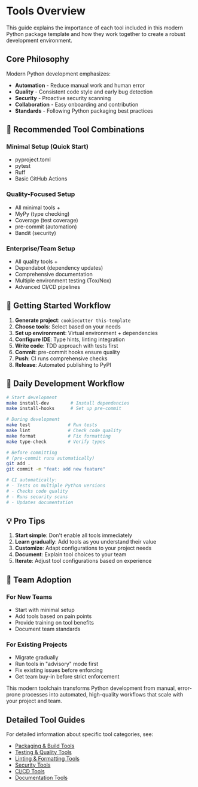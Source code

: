 # Tools Overview

This guide explains the importance of each tool included in this modern Python package template and how they work together to create a robust development environment.

## Core Philosophy

Modern Python development emphasizes:

- **Automation** - Reduce manual work and human error
- **Quality** - Consistent code style and early bug detection
- **Security** - Proactive security scanning
- **Collaboration** - Easy onboarding and contribution
- **Standards** - Following Python packaging best practices

## 🎯 Recommended Tool Combinations

### Minimal Setup (Quick Start)
- pyproject.toml
- pytest
- Ruff
- Basic GitHub Actions

### Quality-Focused Setup
- All minimal tools +
- MyPy (type checking)
- Coverage (test coverage)
- pre-commit (automation)
- Bandit (security)

### Enterprise/Team Setup
- All quality tools +
- Dependabot (dependency updates)
- Comprehensive documentation
- Multiple environment testing (Tox/Nox)
- Advanced CI/CD pipelines

## 🚀 Getting Started Workflow

1. **Generate project**: `cookiecutter this-template`
2. **Choose tools**: Select based on your needs
3. **Set up environment**: Virtual environment + dependencies
4. **Configure IDE**: Type hints, linting integration
5. **Write code**: TDD approach with tests first
6. **Commit**: pre-commit hooks ensure quality
7. **Push**: CI runs comprehensive checks
8. **Release**: Automated publishing to PyPI

## 🔄 Daily Development Workflow

```bash
# Start development
make install-dev        # Install dependencies
make install-hooks      # Set up pre-commit

# During development
make test              # Run tests
make lint              # Check code quality
make format            # Fix formatting
make type-check        # Verify types

# Before committing
# (pre-commit runs automatically)
git add .
git commit -m "feat: add new feature"

# CI automatically:
# - Tests on multiple Python versions
# - Checks code quality
# - Runs security scans
# - Updates documentation
```

## 💡 Pro Tips

1. **Start simple**: Don't enable all tools immediately
2. **Learn gradually**: Add tools as you understand their value
3. **Customize**: Adapt configurations to your project needs
4. **Document**: Explain tool choices to your team
5. **Iterate**: Adjust tool configurations based on experience

## 🤝 Team Adoption

### For New Teams
- Start with minimal setup
- Add tools based on pain points
- Provide training on tool benefits
- Document team standards

### For Existing Projects
- Migrate gradually
- Run tools in "advisory" mode first
- Fix existing issues before enforcing
- Get team buy-in before strict enforcement

This modern toolchain transforms Python development from manual, error-prone processes into automated, high-quality workflows that scale with your project and team.

## Detailed Tool Guides

For detailed information about specific tool categories, see:

- [Packaging & Build Tools](packaging.md)
- [Testing & Quality Tools](testing.md)
- [Linting & Formatting Tools](linting.md)
- [Security Tools](security.md)
- [CI/CD Tools](cicd.md)
- [Documentation Tools](documentation.md)

